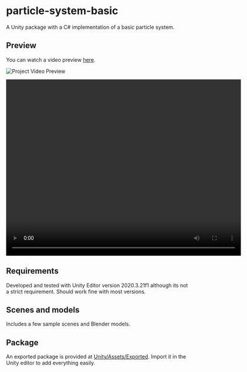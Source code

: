 # particle-system-basic
  A Unity package with a C# implementation of a basic particle system.

## Preview
  You can watch a video preview [here](https://raw.githack.com/EvangelosStefanos/particle-system-basic/main/preview.mp4).
  
  ![Project Video Preview](.gif)

<video width="640" height="480" controls><source src="https://raw.githack.com/EvangelosStefanos/particle-system-basic/main/preview.mp4"></video>

## Requirements
  Developed and tested with Unity Editor version 2020.3.21f1 although its not a strict requirement. Should work fine with most versions.

## Scenes and models
  Includes a few sample scenes and Blender models.

## Package
  An exported package is provided at [Unity/Assets/Exported](Unity/Assets/Exported). Import it in the Unity editor to add everything easily.
